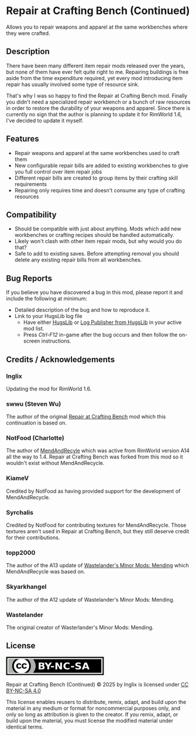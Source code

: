 # Repair at Crafting Bench (Continued)
Allows you to repair weapons and apparel at the same workbenches where they were crafted.

## Description
There have been many different item repair mods released over the years, but none of them have ever felt quite right to me. Repairing buildings is free aside from the time expenditure required, yet every mod introducing item repair has usually involved some type of resource sink.

That's why I was so happy to find the Repair at Crafting Bench mod. Finally you didn't need a specialized repair workbench or a bunch of raw resources in order to restore the durability of your weapons and apparel. Since there is currently no sign that the author is planning to update it for RimWorld 1.6, I've decided to update it myself.

## Features
* Repair weapons and apparel at the same workbenches used to craft them
* New configurable repair bills are added to existing workbenches to give you full control over item repair jobs
* Different repair bills are created to group items by their crafting skill requirements
* Repairing only requires time and doesn't consume any type of crafting resources

## Compatibility
* Should be compatible with just about anything. Mods which add new workbenches or crafting recipes should be handled automatically.
* Likely won't clash with other item repair mods, but why would you do that?
* Safe to add to existing saves. Before attempting removal you should delete any existing repair bills from all workbenches.

## Bug Reports
If you believe you have discovered a bug in this mod, please report it and include the following at minimum:
* Detailed description of the bug and how to reproduce it.
* Link to your HugsLib log file
  * Have either [HugsLib](https://steamcommunity.com/sharedfiles/filedetails/818773962) or [Log Publisher from HugsLib](https://steamcommunity.com/sharedfiles/filedetails/2873415404) in your active mod list.
  * Press _Ctrl-F12_ in-game after the bug occurs and then follow the on-screen instructions.

## Credits / Acknowledgements
### Inglix
Updating the mod for RimWorld 1.6.
### swwu (Steven Wu)
The author of the original [Repair at Crafting Bench](https://steamcommunity.com/sharedfiles/filedetails/?id=3222153156) mod which this continuation is based on.
### NotFood (Charlotte)
The author of [MendAndRecyle](https://steamcommunity.com/sharedfiles/filedetails/?id=735241897) which was active from RimWorld version A14 all the way to 1.4. Repair at Crafting Bench was forked from this mod so it wouldn't exist without MendAndRecycle.
### KiameV
Credited by NotFood as having provided support for the development of MendAndRecycle.
### Syrchalis
Credited by NotFood for contributing textures for MendAndRecycle. Those textures aren't used in Repair at Crafting Bench, but they still deserve credit for their contributions.
### topp2000
The author of the A13 update of [Wastelander's Minor Mods: Mending](https://ludeon.com/forums/index.php?topic=19594.0) which MendAndRecycle was based on.
### Skyarkhangel
The author of the A12 update of Wastelander's Minor Mods: Mending.
### Wastelander
The original creator of Wasterlander's Minor Mods: Mending.

## License 
![by-nc-sa](/About/by-nc-sa.png)

Repair at Crafting Bench (Continued) © 2025 by Inglix is licensed under [CC BY-NC-SA 4.0](https://creativecommons.org/licenses/by-nc-sa/4.0/) 

This license enables reusers to distribute, remix, adapt, and build upon the material in any medium or format for noncommercial purposes only, and only so long as attribution is given to the creator. If you remix, adapt, or build upon the material, you must license the modified material under identical terms.
